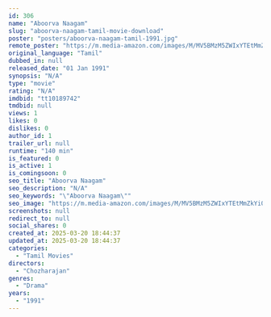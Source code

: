 ```yaml
---
id: 306
name: "Aboorva Naagam"
slug: "aboorva-naagam-tamil-movie-download"
poster: "posters/aboorva-naagam-tamil-1991.jpg"
remote_poster: "https://m.media-amazon.com/images/M/MV5BMzM5ZWIxYTEtMmZkYi00YTVlLWE3MjctZWM0ZmM4NGU5OWZkXkEyXkFqcGdeQXVyMjA4OTI5NDQ@._V1_SX300.jpg"
original_language: "Tamil"
dubbed_in: null
released_date: "01 Jan 1991"
synopsis: "N/A"
type: "movie"
rating: "N/A"
imdbid: "tt10189742"
tmdbid: null
views: 1
likes: 0
dislikes: 0
author_id: 1
trailer_url: null
runtime: "140 min"
is_featured: 0
is_active: 1
is_comingsoon: 0
seo_title: "Aboorva Naagam"
seo_description: "N/A"
seo_keywords: "\"Aboorva Naagam\""
seo_image: "https://m.media-amazon.com/images/M/MV5BMzM5ZWIxYTEtMmZkYi00YTVlLWE3MjctZWM0ZmM4NGU5OWZkXkEyXkFqcGdeQXVyMjA4OTI5NDQ@._V1_SX300.jpg"
screenshots: null
redirect_to: null
social_shares: 0
created_at: 2025-03-20 18:44:37
updated_at: 2025-03-20 18:44:37
categories:
  - "Tamil Movies"
directors:
  - "Chozharajan"
genres:
  - "Drama"
years:
  - "1991"
---
```

